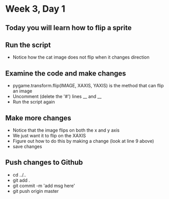 # Week 3, Day 1

## Today you will learn how to flip a sprite

## Run the script
 * Notice how the cat image does not flip when it changes direction

## Examine the code and make changes
 * pygame.transform.flip(IMAGE, XAXIS, YAXIS) is the  method that can flip an image
 * Uncomment (delete the '#') lines __ and __
 * Run the script again

## Make more changes
 * Notice that the image flips on both the x and y axis
 * We just want it to flip on the XAXIS
 * Figure out how to do this by making a change (look at line 9 above)
 * save changes

## Push changes to Github
 * cd ../..
 * git add .
 * git commit -m 'add msg here'
 * git push origin master
